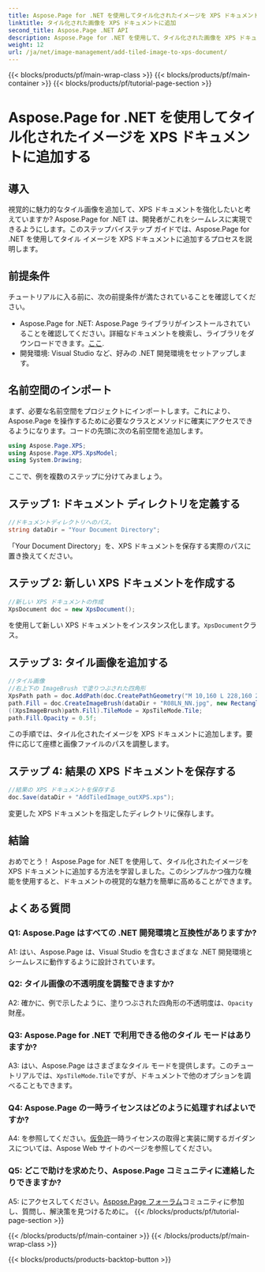 ```yaml
---
title: Aspose.Page for .NET を使用してタイル化されたイメージを XPS ドキュメントに追加する
linktitle: タイル化された画像を XPS ドキュメントに追加
second_title: Aspose.Page .NET API
description: Aspose.Page for .NET を使用して、タイル化された画像を XPS ドキュメントに簡単に追加してみましょう。視覚的な魅力を高め、魅力的なドキュメントを作成します。
weight: 12
url: /ja/net/image-management/add-tiled-image-to-xps-document/
---
```


{{< blocks/products/pf/main-wrap-class >}}
{{< blocks/products/pf/main-container >}}
{{< blocks/products/pf/tutorial-page-section >}}

# Aspose.Page for .NET を使用してタイル化されたイメージを XPS ドキュメントに追加する

## 導入

視覚的に魅力的なタイル画像を追加して、XPS ドキュメントを強化したいと考えていますか? Aspose.Page for .NET は、開発者がこれをシームレスに実現できるようにします。このステップバイステップ ガイドでは、Aspose.Page for .NET を使用してタイル イメージを XPS ドキュメントに追加するプロセスを説明します。

## 前提条件

チュートリアルに入る前に、次の前提条件が満たされていることを確認してください。

-  Aspose.Page for .NET: Aspose.Page ライブラリがインストールされていることを確認してください。詳細なドキュメントを検索し、ライブラリをダウンロードできます。[ここ](https://reference.aspose.com/page/net/).
- 開発環境: Visual Studio など、好みの .NET 開発環境をセットアップします。

## 名前空間のインポート

まず、必要な名前空間をプロジェクトにインポートします。これにより、Aspose.Page を操作するために必要なクラスとメソッドに確実にアクセスできるようになります。コードの先頭に次の名前空間を追加します。

```csharp
using Aspose.Page.XPS;
using Aspose.Page.XPS.XpsModel;
using System.Drawing;
```

ここで、例を複数のステップに分けてみましょう。

## ステップ 1: ドキュメント ディレクトリを定義する

```csharp
//ドキュメントディレクトリへのパス。
string dataDir = "Your Document Directory";
```

「Your Document Directory」を、XPS ドキュメントを保存する実際のパスに置き換えてください。

## ステップ 2: 新しい XPS ドキュメントを作成する

```csharp
//新しい XPS ドキュメントの作成
XpsDocument doc = new XpsDocument();
```

を使用して新しい XPS ドキュメントをインスタンス化します。`XpsDocument`クラス。

## ステップ 3: タイル画像を追加する

```csharp
//タイル画像
//右上下の ImageBrush で塗りつぶされた四角形
XpsPath path = doc.AddPath(doc.CreatePathGeometry("M 10,160 L 228,160 228,305 10,305"));
path.Fill = doc.CreateImageBrush(dataDir + "R08LN_NN.jpg", new RectangleF(0f, 0f, 128f, 96f), new RectangleF(0f, 0f, 64f, 48f));
((XpsImageBrush)path.Fill).TileMode = XpsTileMode.Tile;
path.Fill.Opacity = 0.5f;
```

この手順では、タイル化されたイメージを XPS ドキュメントに追加します。要件に応じて座標と画像ファイルのパスを調整します。

## ステップ 4: 結果の XPS ドキュメントを保存する

```csharp
//結果の XPS ドキュメントを保存する
doc.Save(dataDir + "AddTiledImage_outXPS.xps");
```

変更した XPS ドキュメントを指定したディレクトリに保存します。

## 結論

おめでとう！ Aspose.Page for .NET を使用して、タイル化されたイメージを XPS ドキュメントに追加する方法を学習しました。このシンプルかつ強力な機能を使用すると、ドキュメントの視覚的な魅力を簡単に高めることができます。

## よくある質問

### Q1: Aspose.Page はすべての .NET 開発環境と互換性がありますか?

A1: はい、Aspose.Page は、Visual Studio を含むさまざまな .NET 開発環境とシームレスに動作するように設計されています。

### Q2: タイル画像の不透明度を調整できますか?

A2: 確かに、例で示したように、塗りつぶされた四角形の不透明度は、`Opacity`財産。

### Q3: Aspose.Page for .NET で利用できる他のタイル モードはありますか?

 A3: はい、Aspose.Page はさまざまなタイル モードを提供します。このチュートリアルでは、`XpsTileMode.Tile`ですが、ドキュメントで他のオプションを調べることもできます。

### Q4: Aspose.Page の一時ライセンスはどのように処理すればよいですか?

 A4: を参照してください。[仮免許](https://purchase.aspose.com/temporary-license/)一時ライセンスの取得と実装に関するガイダンスについては、Aspose Web サイトのページを参照してください。

### Q5: どこで助けを求めたり、Aspose.Page コミュニティに連絡したりできますか?

 A5: にアクセスしてください。[Aspose.Page フォーラム](https://forum.aspose.com/c/page/39)コミュニティに参加し、質問し、解決策を見つけるために。
{{< /blocks/products/pf/tutorial-page-section >}}

{{< /blocks/products/pf/main-container >}}
{{< /blocks/products/pf/main-wrap-class >}}

{{< blocks/products/products-backtop-button >}}
